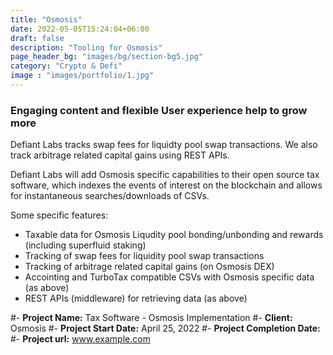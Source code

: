 ```yaml
---
title: "Osmosis"
date: 2022-05-05T15:24:04+06:00
draft: false
description: "Tooling for Osmosis"
page_header_bg: "images/bg/section-bg5.jpg"
category: "Crypto & Defi"
image : "images/portfolio/1.jpg"
---
```



### Engaging content and flexible User experience help to grow more

Defiant Labs tracks swap fees for liquidty pool swap transactions. We also track arbitrage related capital gains using REST APIs.

Defiant Labs will add Osmosis specific capabilities to their open source tax software, which indexes the events of interest on the blockchain and allows for instantaneous searches/downloads of CSVs.

Some specific features:
- Taxable data for Osmosis Liqudity pool bonding/unbonding and rewards (including superfluid staking)
- Tracking of swap fees for liquidity pool swap transactions
- Tracking of arbitrage related capital gains (on Osmosis DEX)
- Accointing and TurboTax compatible CSVs with Osmosis specific data (as above)
- REST APIs (middleware) for retrieving data (as above)

#- **Project Name:** Tax Software - Osmosis Implementation
#- **Client:** Osmosis
#- **Project Start Date:** April 25, 2022
#- **Project Completion Date:** 
#- **Project url:** www.example.com